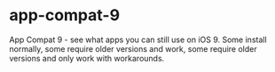 # app-compat-9
App Compat 9 - see what apps you can still use on iOS 9. Some install normally, some require older versions and work, some require older versions and only work with workarounds.
